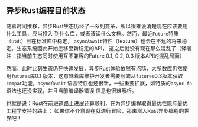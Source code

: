 ## 异步Rust编程目前状态

随着时间推移，异步Rust生态历经了一系列变革，所以很难说清楚现在应该要用什么工具，应当投入
到什么库，或者该读什么文档。然而，最近`Future`特质（trait）已在标准库中稳定，
`async`/`await`特性（feature）也会在不远的将来稳定。生态系统因此开始迁移至新稳定的API，
这之后就没有现在那么混乱了（译者注：指当前生态同时使用互不兼容的Future 0.1, 0.2, 0.3
版本API的混乱局面）

然而，此时此刻生态仍在快速发展，异步Rust体验依然有点糙，大多数库仍然使用`futures`库0.1
版本，这意味着库维护开发者需要频繁从`futures`0.3版本获取`compat`功能。`async`/`await`
语言特性也还很新，一些重要扩展，如特质的`async fn`语法也还没实现，并且当前编译器错误
信息也很难解析。

也就是说：Rust在前进道路上进展还算顺利，在为异步编程取得最优性能与最优工程学支持的路上；
如果你不介意现在就进行冒险，那来潜入Rust异步编程的世界吧！
